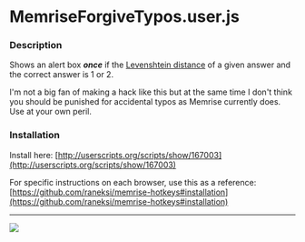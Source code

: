 MemriseForgiveTypos.user.js
===========================

### Description

Shows an alert box ***once*** if the [Levenshtein
distance](http://en.wikipedia.org/wiki/Levenshtein_distance) of a given
answer and the correct answer is 1 or 2.

I'm not a big fan of making a hack like this but at the same time I don't
think you should be punished for accidental typos as Memrise currently does.
Use at your own peril.

### Installation

Install here: [http://userscripts.org/scripts/show/167003](http://userscripts.org/scripts/show/167003)

For specific instructions on each browser, use this as a reference:
[https://github.com/raneksi/memrise-hotkeys#installation](https://github.com/raneksi/memrise-hotkeys#installation)

---

![](http://raneksi.github.io/memrise-forgive-typos/demo.gif)
